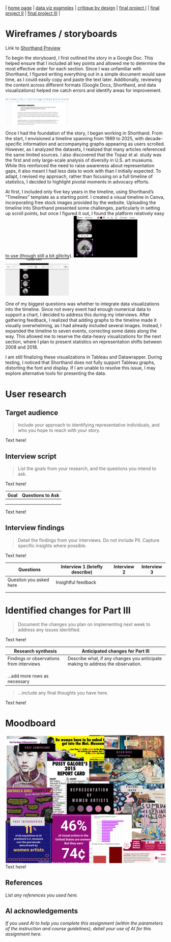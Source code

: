 | [home page](https://belen-tc.github.io/BelenT-dataviz-portfolio/) | [data viz examples](dataviz-examples) | [critique by design](critique-by-design) | [final project I](final-project-part-one) | [final project II](final-project-part-two) | [final project III](final-project-part-three) |

# Wireframes / storyboards
Link to [Shorthand Preview](https://preview.shorthand.com/hEDLlpyhC9OgajWS)

To begin the storyboard, I first outlined the story in a Google Doc. This helped ensure that I included all key points and allowed me to determine the most effective order for each section. Since I was unfamiliar with Shorthand, I figured writing everything out in a simple document would save time, as I could easily copy and paste the text later. Additionally, reviewing the content across different formats (Google Docs, Shorthand, and data visualizations) helped me catch errors and identify areas for improvement.

<img src="doc.png" width="200"/>

Once I had the foundation of the story, I began working in Shorthand. From the start, I envisioned a timeline spanning from 1989 to 2025, with decade-specific information and accompanying graphs appearing as users scrolled. However, as I analyzed the datasets, I realized that many articles referenced the same limited sources. I also discovered that the Topaz et al. study was the first and only large-scale analysis of diversity in U.S. art museums. While this reinforced the need to raise awareness about representation gaps, it also meant I had less data to work with than I initially expected. To adapt, I revised my approach, rather than focusing on a full timeline of statistics, I decided to highlight pivotal moments in advocacy efforts.

At first, I included only five key years in the timeline, using Shorthand’s “Timelines” template as a starting point. I created a visual timeline in Canva, incorporating free stock images provided by the website. Uploading the timeline into Shorthand presented some challenges, particularly in setting up scroll points, but once I figured it out, I found the platform relatively easy to use (though still a bit glitchy).
<img src="canva.png" width="200"/>   <img src="Highlight.png" width="200"/> 

One of my biggest questions was whether to integrate data visualizations into the timeline. Since not every event had enough numerical data to support a chart, I decided to address this during my interviews. After gathering feedback, I realized that adding graphs to the timeline made it visually overwhelming, as I had already included several images. Instead, I expanded the timeline to seven events, correcting some dates along the way. This allowed me to reserve the data-heavy visualizations for the next section, where I plan to present statistics on representation shifts between 2008 and 2018.

I am still finalizing these visualizations in Tableau and Datawrapper. During testing, I noticed that Shorthand does not fully support Tableau graphs, distorting the font and display. If I am unable to resolve this issue, I may explore alternative tools for presenting the data.

# User research 

## Target audience
> Include your approach to identifying representative individuals, and who you hope to reach with your story. 

Text here!

## Interview script
> List the goals from your research, and the questions you intend to ask. 

Text here!

| Goal | Questions to Ask |
|------|------------------|
|      |                  |
|      |                  |
|      |                  |


Text here!

## Interview findings
> Detail the findings from your interviews.  Do not include PII.  Capture specific insights where possible.

Text here!

| Questions               | Interview 1 (briefly describe) | Interview 2 | Interview 3 |
|-------------------------|--------------------------------|-------------|-------------|
| Question you asked here | Insightful feedback            |             |             |
|                         |                                |             |             |
|                         |                                |             |             |


# Identified changes for Part III
> Document the changes you plan on implementing next week to address any issues identified.  

Text here!

| Research synthesis                       | Anticipated changes for Part III                                                |
|------------------------------------------|---------------------------------------------------------------------------------|
| Findings or observations from interviews | Describe what, if any changes you anticipate making to address the observation. |
|                                          |                                                                                 |
|                                          |                                                                                 |
|                                          |                                                                                 |
| ...add more rows as necessary            |                                                                                 |

> ...include any final thoughts you have here. 

Text here!

# Moodboard

![women artists vision board](./Women%20Artists%20Mood%20Board.png)
Text here!

## References
_List any references you used here._

## AI acknowledgements
_If you used AI to help you complete this assignment (within the parameters of the instruction and course guidelines), detail your use of AI for this assignment here._

